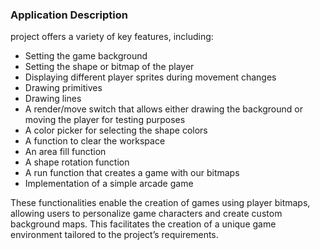 ### Application Description

project offers a variety of key features, including:

- Setting the game background
- Setting the shape or bitmap of the player
- Displaying different player sprites during movement changes
- Drawing primitives
- Drawing lines
- A render/move switch that allows either drawing the background or moving the player for testing purposes
- A color picker for selecting the shape colors
- A function to clear the workspace
- An area fill function
- A shape rotation function
- A run function that creates a game with our bitmaps
- Implementation of a simple arcade game
 
These functionalities enable the creation of games using player bitmaps, allowing users to personalize game characters and create custom background maps. This facilitates the creation of a unique game environment tailored to the project’s requirements.

